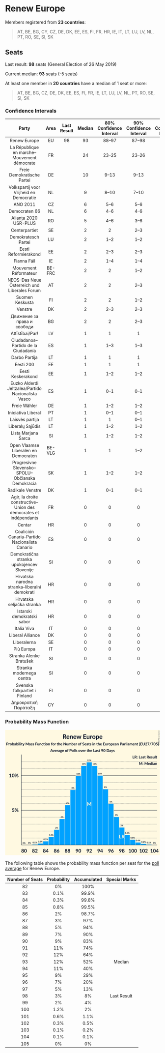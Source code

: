 # Renew Europe

Members registered from **23 countries**:

> AT, BE, BG, CY, CZ, DE, DK, EE, ES, FI, FR, HR, IE, IT, LT, LU, LV, NL, PT, RO, SE, SI, SK

## Seats

Last result: **98** seats (General Election of 26 May 2019)

Current median: **93** seats (-5 seats)

At least one member in **20 countries** have a median of 1 seat or more:

> AT, BE, BG, CZ, DE, DK, EE, ES, FI, FR, IE, LT, LU, LV, NL, PT, RO, SE, SI, SK

### Confidence Intervals

| Party | Area | Last Result | Median | 80% Confidence Interval | 90% Confidence Interval | 95% Confidence Interval | 99% Confidence Interval |
|:-----:|:----:|:-----------:|:------:|:-----------------------:|:-----------------------:|:-----------------------:|:-----------------------:|
| Renew Europe | EU | 98 | 93 | 88–97 | 87–98 | 86–99 | 84–102 |
| La République en marche–Mouvement démocrate | FR | | 24 | 23–25 | 23–26 | 22–26 | 22–28 |
| Freie Demokratische Partei | DE | | 10 | 9–13 | 9–13 | 8–13 | 8–13 |
| Volkspartij voor Vrijheid en Democratie | NL | | 9 | 8–10 | 7–10 | 7–10 | 7–11 |
| ANO 2011 | CZ | | 6 | 5–6 | 5–6 | 5–7 | 4–7 |
| Democraten 66 | NL | | 6 | 4–6 | 4–6 | 4–6 | 4–6 |
| Alianța 2020 USR-PLUS | RO | | 5 | 4–6 | 3–6 | 3–6 | 3–6 |
| Centerpartiet | SE | | 2 | 2 | 2–3 | 2–3 | 1–3 |
| Demokratesch Partei | LU | | 2 | 1–2 | 1–2 | 1–2 | 1–2 |
| Eesti Reformierakond | EE | | 2 | 2–3 | 2–3 | 2–3 | 2–3 |
| Fianna Fáil | IE | | 2 | 1–4 | 1–4 | 1–4 | 1–4 |
| Mouvement Réformateur | BE-FRC | | 2 | 2 | 1–2 | 1–2 | 1–2 |
| NEOS–Das Neue Österreich und Liberales Forum | AT | | 2 | 2 | 2–3 | 2–3 | 1–3 |
| Suomen Keskusta | FI | | 2 | 2 | 1–2 | 1–2 | 1–2 |
| Venstre | DK | | 2 | 2–3 | 2–3 | 1–3 | 1–3 |
| Движение за права и свободи | BG | | 2 | 2 | 2–3 | 1–3 | 1–3 |
| Attīstībai/Par! | LV | | 1 | 1 | 1 | 1 | 1 |
| Ciudadanos–Partido de la Ciudadanía | ES | | 1 | 1–3 | 1–3 | 0–3 | 0–4 |
| Darbo Partija | LT | | 1 | 1 | 1 | 1 | 1 |
| Eesti 200 | EE | | 1 | 1 | 1 | 1 | 1 |
| Eesti Keskerakond | EE | | 1 | 1–2 | 1–2 | 1–2 | 1–2 |
| Euzko Alderdi Jeltzalea/Partido Nacionalista Vasco | ES | | 1 | 0–1 | 0–1 | 0–1 | 0–2 |
| Freie Wähler | DE | | 1 | 1–2 | 1–2 | 1–2 | 1–2 |
| Iniciativa Liberal | PT | | 1 | 0–1 | 0–1 | 0–2 | 0–2 |
| Laisvės partija | LT | | 1 | 1 | 0–1 | 0–1 | 0–1 |
| Liberalų Sąjūdis | LT | | 1 | 1–2 | 1–2 | 1–2 | 1–2 |
| Lista Marjana Šarca | SI | | 1 | 1–2 | 1–2 | 1–2 | 1–3 |
| Open Vlaamse Liberalen en Democraten | BE-VLG | | 1 | 1 | 1–2 | 1–2 | 1–2 |
| Progresívne Slovensko–SPOLU–Občianska Demokracia | SK | | 1 | 1–2 | 1–2 | 1–2 | 1–2 |
| Radikale Venstre | DK | | 1 | 0–1 | 0–1 | 0–1 | 0–1 |
| Agir, la droite constructive–Union des démocrates et indépendants | FR | | 0 | 0 | 0 | 0 | 0 |
| Centar | HR | | 0 | 0 | 0 | 0 | 0 |
| Coalición Canaria–Partido Nacionalista Canario | ES | | 0 | 0 | 0 | 0 | 0–1 |
| Demokratična stranka upokojencev Slovenije | SI | | 0 | 0 | 0 | 0 | 0 |
| Hrvatska narodna stranka–liberalni demokrati | HR | | 0 | 0 | 0 | 0 | 0 |
| Hrvatska seljačka stranka | HR | | 0 | 0 | 0 | 0 | 0 |
| Istarski demokratski sabor | HR | | 0 | 0 | 0 | 0 | 0 |
| Italia Viva | IT | | 0 | 0 | 0 | 0 | 0–4 |
| Liberal Alliance | DK | | 0 | 0 | 0 | 0 | 0 |
| Liberalerna | SE | | 0 | 0 | 0 | 0 | 0–1 |
| Più Europa | IT | | 0 | 0 | 0 | 0 | 0 |
| Stranka Alenke Bratušek | SI | | 0 | 0 | 0 | 0 | 0 |
| Stranka modernega centra | SI | | 0 | 0 | 0 | 0 | 0 |
| Svenska folkpartiet i Finland | FI | | 0 | 0 | 0 | 0–1 | 0–1 |
| Δημοκρατική Παράταξη | CY | | 0 | 0 | 0 | 0 | 0 |

### Probability Mass Function

![Graph with seats probability mass function not yet produced](average-2021-07-31-seats-pmf-reneweurope.png "Seats Probability Mass Function")

The following table shows the probability mass function per seat for the [poll average](average-2021-07-31.html) for Renew Europe.

| Number of Seats | Probability | Accumulated | Special Marks |
|:---------------:|:-----------:|:-----------:|:-------------:|
| 82 | 0% | 100% |  |
| 83 | 0.1% | 99.9% |  |
| 84 | 0.3% | 99.8% |  |
| 85 | 0.8% | 99.5% |  |
| 86 | 2% | 98.7% |  |
| 87 | 3% | 97% |  |
| 88 | 5% | 94% |  |
| 89 | 7% | 90% |  |
| 90 | 9% | 83% |  |
| 91 | 11% | 74% |  |
| 92 | 12% | 64% |  |
| 93 | 12% | 52% | Median |
| 94 | 11% | 40% |  |
| 95 | 9% | 29% |  |
| 96 | 7% | 20% |  |
| 97 | 5% | 13% |  |
| 98 | 3% | 8% | Last Result |
| 99 | 2% | 4% |  |
| 100 | 1.2% | 2% |  |
| 101 | 0.6% | 1.1% |  |
| 102 | 0.3% | 0.5% |  |
| 103 | 0.1% | 0.2% |  |
| 104 | 0.1% | 0.1% |  |
| 105 | 0% | 0% |  |


